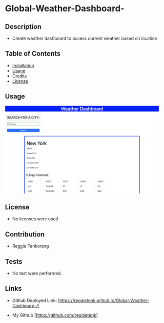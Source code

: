 # Global-Weather-Dashboard-


## Description  

- Create weather dashboard to access current weather based on location



## Table of Contents 


* [Installation](#installation)
* [Usage](#usage)
* [Credits](#credits)
* [License](#license)



## Usage 


![screenshot](assets/images/weather.png)





## License

- No licenses were used





## Contribution
- Reggie Tenkorang




## Tests

- No test were performed. 

## Links


- Github Deployed Link: [https://reggietenk.github.io/Global-Weather-Dashboard-/]


- My Github [https://github.com/reggietenk]
